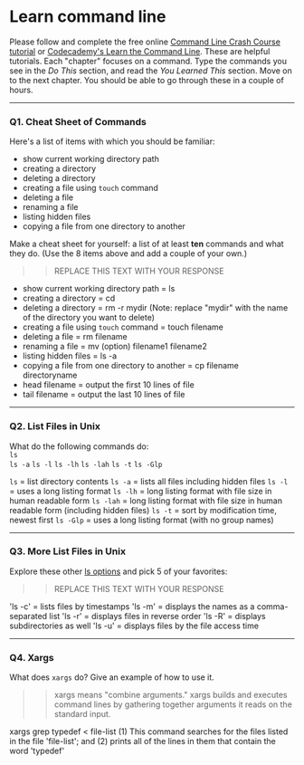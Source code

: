 # Learn command line

Please follow and complete the free online [Command Line Crash Course
tutorial](https://web.archive.org/web/20160708171659/http://cli.learncodethehardway.org/book/) or [Codecademy's Learn the Command Line](https://www.codecademy.com/learn/learn-the-command-line). These are helpful tutorials. Each "chapter" focuses on a command. Type the commands you see in the _Do This_ section, and read the _You Learned This_ section. Move on to the next chapter. You should be able to go through these in a couple of hours.

---

### Q1.  Cheat Sheet of Commands  

Here's a list of items with which you should be familiar:  
* show current working directory path
* creating a directory
* deleting a directory
* creating a file using `touch` command
* deleting a file
* renaming a file
* listing hidden files
* copying a file from one directory to another

Make a cheat sheet for yourself: a list of at least **ten** commands and what they do.  (Use the 8 items above and add a couple of your own.)  

> > REPLACE THIS TEXT WITH YOUR RESPONSE

* show current working directory path = ls
* creating a directory = cd
* deleting a directory = rm -r mydir (Note: replace "mydir" with the name of the directory you want to delete)
* creating a file using `touch` command = touch filename
* deleting a file = rm filename
* renaming a file = mv (option) filename1 filename2
* listing hidden files = ls -a
* copying a file from one directory to another = cp filename directoryname
* head filename = output the first 10 lines of file
* tail filename = output the last 10 lines of file

---

### Q2.  List Files in Unix   

What do the following commands do:  
`ls`  
`ls -a` 
`ls -l` 
`ls -lh` 
`ls -lah` 
`ls -t` 
`ls -Glp`  

> > 

`ls` = list directory contents 
`ls -a` = lists all files including hidden files 
`ls -l` = uses a long listing format
`ls -lh` = long listing format with file size in human readable form
`ls -lah` = long listing format with file size in human readable form (including hidden files)
`ls -t` = sort by modification time, newest first
`ls -Glp` =  uses a long listing format (with no group names)

---

### Q3.  More List Files in Unix  

Explore these other [ls options](http://www.techonthenet.com/unix/basic/ls.php) and pick 5 of your favorites:

> > REPLACE THIS TEXT WITH YOUR RESPONSE

'ls -c' = lists files by timestamps
'ls -m' = displays the names as a comma-separated list
'ls -r' = displays files in reverse order
'ls -R' = displays subdirectories as well
'ls -u' = displays files by the file access time

---

### Q4.  Xargs   

What does `xargs` do? Give an example of how to use it.

> > xargs means "combine arguments."  xargs builds and executes command lines by gathering together arguments it reads on the standard input.

xargs grep typedef < file-list
(1) This command searches for the files listed in the file 'file-list'; and
(2) prints all of the lines in them that contain the word 'typedef'

 

